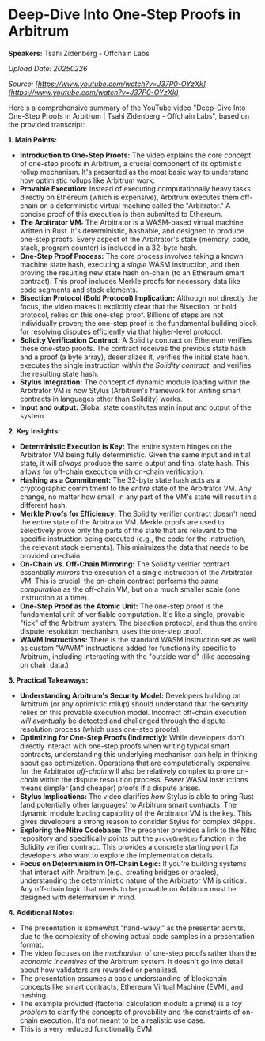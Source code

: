 # Deep-Dive Into One-Step Proofs in Arbitrum

**Speakers:** Tsahi Zidenberg - Offchain Labs


*Upload Date: 20250226*

*Source: [https://www.youtube.com/watch?v=J37P0-OYzXk](https://www.youtube.com/watch?v=J37P0-OYzXk)*

Here's a comprehensive summary of the YouTube video "Deep-Dive Into One-Step Proofs in Arbitrum | Tsahi Zidenberg - Offchain Labs", based on the provided transcript:

**1. Main Points:**

*   **Introduction to One-Step Proofs:** The video explains the core concept of one-step proofs in Arbitrum, a crucial component of its optimistic rollup mechanism. It's presented as the most basic way to understand how optimistic rollups like Arbitrum work.
*   **Provable Execution:** Instead of executing computationally heavy tasks directly on Ethereum (which is expensive), Arbitrum executes them off-chain on a deterministic virtual machine called the "Arbitrator." A concise proof of this execution is then submitted to Ethereum.
*   **The Arbitrator VM:** The Arbitrator is a WASM-based virtual machine written in Rust. It's deterministic, hashable, and designed to produce one-step proofs.  Every aspect of the Arbitrator's state (memory, code, stack, program counter) is included in a 32-byte hash.
*   **One-Step Proof Process:** The core process involves taking a known machine state hash, executing a *single* WASM instruction, and then proving the resulting new state hash on-chain (to an Ethereum smart contract).  This proof includes Merkle proofs for necessary data like code segments and stack elements.
*   **Bisection Protocol (Bold Protocol) Implication:** Although not directly the focus, the video makes it explicitly clear that the Bisection, or bold protocol, relies on this one-step proof. Billions of steps are not individually proven; the one-step proof is the fundamental building block for resolving disputes efficiently via that higher-level protocol.
* **Solidity Verification Contract:** A Solidity contract on Ethereum verifies these one-step proofs.  The contract receives the previous state hash and a proof (a byte array), deserializes it, verifies the initial state hash, executes the single instruction *within the Solidity contract*, and verifies the resulting state hash.
* **Stylus Integration:**  The concept of dynamic module loading within the Arbitrator VM is how Stylus (Arbitrum's framework for writing smart contracts in languages other than Solidity) works.
*  **Input and output:** Global state constitutes main input and output of the system.

**2. Key Insights:**

*   **Deterministic Execution is Key:** The entire system hinges on the Arbitrator VM being fully deterministic.  Given the same input and initial state, it will *always* produce the same output and final state hash.  This allows for off-chain execution with on-chain verification.
*   **Hashing as a Commitment:** The 32-byte state hash acts as a cryptographic commitment to the *entire* state of the Arbitrator VM.  Any change, no matter how small, in any part of the VM's state will result in a different hash.
*   **Merkle Proofs for Efficiency:**  The Solidity verifier contract doesn't need the entire state of the Arbitrator VM.  Merkle proofs are used to selectively prove only the parts of the state that are relevant to the specific instruction being executed (e.g., the code for the instruction, the relevant stack elements). This minimizes the data that needs to be provided on-chain.
*   **On-Chain vs. Off-Chain Mirroring:** The Solidity verifier contract essentially *mirrors* the execution of a single instruction of the Arbitrator VM.  This is crucial: the on-chain contract performs the *same computation* as the off-chain VM, but on a much smaller scale (one instruction at a time).
*   **One-Step Proof as the Atomic Unit:** The one-step proof is the fundamental unit of verifiable computation. It's like a single, provable "tick" of the Arbitrum system. The bisection protocol, and thus the entire dispute resolution mechanism, uses the one-step proof.
* **WAVM Instructions:** There is the standard WASM instruction set as well as custom "WAVM" instructions added for functionality specific to Arbitrum, including interacting with the "outside world" (like accessing on chain data.)

**3. Practical Takeaways:**

*   **Understanding Arbitrum's Security Model:** Developers building on Arbitrum (or any optimistic rollup) should understand that the security relies on this provable execution model.  Incorrect off-chain execution *will eventually* be detected and challenged through the dispute resolution process (which uses one-step proofs).
*   **Optimizing for One-Step Proofs (Indirectly):** While developers don't directly interact with one-step proofs when writing typical smart contracts, understanding this underlying mechanism can help in thinking about gas optimization.  Operations that are computationally expensive for the Arbitrator *off-chain* will also be relatively complex to prove *on-chain* within the dispute resolution process. *Fewer* WASM instructions means simpler (and cheaper) proofs if a dispute arises.
*   **Stylus Implications:** The video clarifies *how* Stylus is able to bring Rust (and potentially other languages) to Arbitrum smart contracts.  The dynamic module loading capability of the Arbitrator VM is the key. This gives developers a strong reason to consider Stylus for complex dApps.
*   **Exploring the Nitro Codebase:** The presenter provides a link to the Nitro repository and specifically points out the `proveOneStep` function in the Solidity verifier contract.  This provides a concrete starting point for developers who want to explore the implementation details.
*   **Focus on Determinism in Off-Chain Logic:** If you're building systems that interact with Arbitrum (e.g., creating bridges or oracles), understanding the deterministic nature of the Arbitrator VM is critical.  Any off-chain logic that needs to be provable on Arbitrum must be designed with determinism in mind.

**4. Additional Notes:**

*   The presentation is somewhat "hand-wavy," as the presenter admits, due to the complexity of showing actual code samples in a presentation format.
*   The video focuses on the *mechanism* of one-step proofs rather than the *economic incentives* of the Arbitrum system.  It doesn't go into detail about how validators are rewarded or penalized.
*   The presentation assumes a basic understanding of blockchain concepts like smart contracts, Ethereum Virtual Machine (EVM), and hashing.
*   The example provided (factorial calculation modulo a prime) is a *toy problem* to clarify the concepts of provability and the constraints of on-chain execution.  It's not meant to be a realistic use case.
* This is a very reduced functionality EVM.